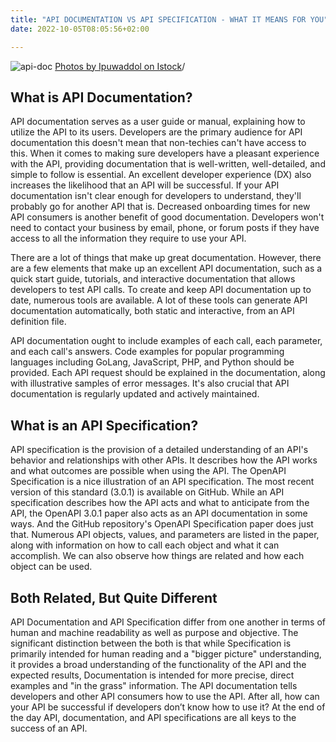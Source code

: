 ```yaml
---
title: "API DOCUMENTATION VS API SPECIFICATION - WHAT IT MEANS FOR YOU"
date: 2022-10-05T08:05:56+02:00

---
```

![api-doc](../istockphoto-1349390515-612x612.jpg)
[Photos by Ipuwaddol on Istock](https://www.istockphoto.com/portfolio/ipuwadol?mediatype=photography)/
## What is API Documentation?
API documentation serves as a user guide or manual, explaining how to utilize the API to its users. Developers are the primary audience for API documentation this doesn't mean that non-techies can't have access to this. When it comes to making sure developers have a pleasant experience with the API, providing documentation that is well-written, well-detailed, and simple to follow is essential. An excellent developer experience (DX) also increases the likelihood that an API will be successful. If your API documentation isn't clear enough for developers to understand, they'll probably go for another API that is. Decreased onboarding times for new API consumers is another benefit of good documentation. Developers won't need to contact your business by email, phone, or forum posts if they have access to all the information they require to use your API.

There are a lot of things that make up great documentation. However, there are a few elements that make up an excellent API documentation, such as a quick start guide, tutorials, and interactive documentation that allows developers to test API calls. To create and keep API documentation up to date, numerous tools are available. A lot of these tools can generate API documentation automatically, both static and interactive, from an API definition file.

API documentation ought to include examples of each call, each parameter, and each call's answers. Code examples for popular programming languages including GoLang, JavaScript, PHP, and Python should be provided. Each API request should be explained in the documentation, along with illustrative samples of error messages. It's also crucial that API documentation is regularly updated and actively maintained.

## What is an API Specification?
API specification is the provision of a detailed understanding of an API's behavior and relationships with other APIs. It describes how the API works and what outcomes are possible when using the API. The OpenAPI Specification is a nice illustration of an API specification. The most recent version of this standard (3.0.1) is available on GitHub.
While an API specification describes how the API acts and what to anticipate from the API, the OpenAPI 3.0.1 paper also acts as an  API documentation in some ways. And the GitHub repository's OpenAPI Specification paper does just that. Numerous API objects, values, and parameters are listed in the paper, along with information on how to call each object and what it can accomplish. We can also observe how things are related and how each object can be used.

## Both Related, But Quite Different 
API Documentation and API Specification differ from one another in terms of human and machine readability as well as purpose and objective. The significant distinction between the both is that while Specification is primarily intended for human reading and a "bigger picture" understanding, it provides a broad understanding of the functionality of the API and the expected results, Documentation is intended for more precise, direct examples and "in the grass" information. The API documentation tells developers and other API consumers how to use the API. After all, how can your API be successful if developers don’t know how to use it? At the end of the day API, documentation, and API specifications are all keys to the success of an API.